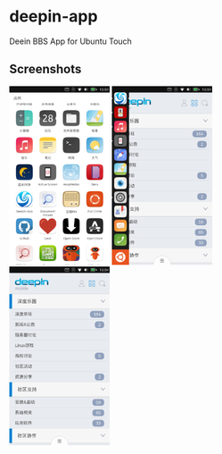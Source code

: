 # deepin-app
Deein BBS App for Ubuntu Touch

## Screenshots
<div>
  <img src="screenshots/screenshot_01.png" width="180" style="display:inline;" />
  <img src="screenshots/screenshot_02.png" width="180" style="display:inline;" />
  <img src="screenshots/screenshot_03.png" width="180" style="display:inline;" />
</div>
